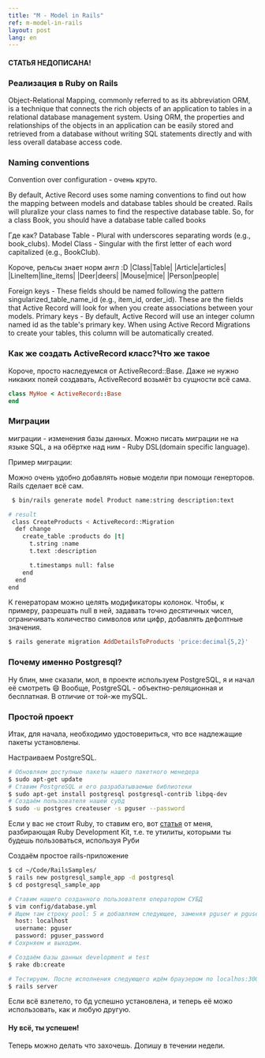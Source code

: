 ```yaml
---
title: "M - Model in Rails"
ref: m-model-in-rails
layout: post
lang: en
---
```


#### СТАТЬЯ НЕДОПИСАНА!

### Реализация в Ruby on Rails
Object-Relational Mapping, commonly referred to as its abbreviation ORM, is a technique that connects the rich objects of an application to tables in a relational database management system. Using ORM, the properties and relationships of the objects in an application can be easily stored and retrieved from a database without writing SQL statements directly and with less overall database access code.

### Naming conventions
Convention over configuration - очень круто.

By default, Active Record uses some naming conventions to find out how the mapping between models and database tables should be created. Rails will pluralize your class names to find the respective database table. So, for a class Book, you should have a database table called books

Где как?
Database Table - Plural with underscores separating words (e.g., book_clubs).
Model Class - Singular with the first letter of each word capitalized (e.g., BookClub).

Короче, рельсы знает норм англ :D
|Class|Table|
|Article|articles|
|LineItem|line_items|
|Deer|deers|
|Mouse|mice|
|Person|people|

Foreign keys - These fields should be named following the pattern singularized_table_name_id (e.g., item_id, order_id). These are the fields that Active Record will look for when you create associations between your models.
Primary keys - By default, Active Record will use an integer column named id as the table's primary key. When using Active Record Migrations to create your tables, this column will be automatically created.

### Как же создать ActiveRecord класс?Что же такое
Короче, просто наследуемся от ActiveRecord::Base.
Даже не нужно никаких полей создавать, ActiveRecord возьмёт bз сущности всё сама.

```ruby
class MyHoe < ActiveRecord::Base
end
```

### Миграции
миграции - изменения базы данных.
Можно писать миграции не на языке SQL, а на обёртке над ним - Ruby DSL(domain specific language).

Пример миграции:

Можно очень удобно добавлять новые модели при помощи генерторов. Rails сделает всё сам.

```bash
 $ bin/rails generate model Product name:string description:text

# result
 class CreateProducts < ActiveRecord::Migration
  def change
    create_table :products do |t|
      t.string :name
      t.text :description

      t.timestamps null: false
    end
  end
end
```

К генераторам можно целять модификаторы колонок. Чтобы, к примеру, разрешать null в ней, задавать
точно десятичных чисел, ограничивать количество символов или цифр, добавлять дефолтные значения.

```ruby
$ rails generate migration AddDetailsToProducts 'price:decimal{5,2}'
```

### Почему именно Postgresql?
Ну блин, мне сказали, мол, в проекте используем PostgreSQL, я и начал её смотреть :smile:
Вообще, PostgreSQL - объектно-реляционная и бесплатная. В отличие от той-же mySQL.

### Простой проект
Итак, для начала, необходимо удостовериться, что все надлежащие пакеты установлены.

Настраиваем PostgreSQL.

```bash
# Обновляем доступные пакеты нашего пакетного менедера
$ sudo apt-get update
# Ставим PostgreSQL и его разрабатываемые библиотеки
$ sudo apt-get install postgresql postgresql-contrib libpq-dev
# Создаём пользователя нашей субд
$ sudo -u postgres createuser -s pguser --password
```

Если у вас не стоит Ruby, то ставим его, вот [статья](/youGotFooled) от меня, разбирающая Ruby Development Kit, т.е. те утилиты, которыми
ты будешь пользоваться, используя Руби

Создаём простое rails-приложение

```bash
$ cd ~/Code/RailsSamples/
$ rails new postgresql_sample_app -d postgresql
$ cd postgresql_sample_app

# Ставим нашего созданного пользователя оператором СУБД
$ vim config/database.yml
# Ищем там строку pool: 5 и добавляем следующее, заменяя pguser и pguser_password на свои.
  host: localhost
  username: pguser
  password: pguser_password
# Сохрняем и выходим.

# Создаём базы данных development и test
$ rake db:create

# Тестируем. После исполнения следующего идём браузером по localhos:3000
$ rails server
```

Если всё взлетело, то бд успешно установлена, и теперь её можо использовать,
как и любую другую.

#### Ну всё, ты успешен!
Теперь можно делать что захочешь. Допишу в течении недели.
